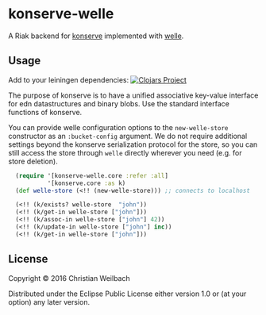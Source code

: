 # konserve-welle

A Riak backend for [konserve](https://github.com/replikativ/konserve) implemented with [welle](http://clojureriak.info/). 

## Usage

Add to your leiningen dependencies:
[![Clojars Project](http://clojars.org/io.replikativ/konserve-welle/latest-version.svg)](http://clojars.org/io.replikativ/konserve-welle)

The purpose of konserve is to have a unified associative key-value interface for
edn datastructures and binary blobs. Use the standard interface functions of konserve.

You can provide welle configuration options to the `new-welle-store`
constructor as an `:bucket-config` argument. We do not require additional settings
beyond the konserve serialization protocol for the store, so you can still
access the store through `welle` directly wherever you need (e.g. for
store deletion).

~~~clojure
  (require '[konserve-welle.core :refer :all]
           '[konserve.core :as k)
  (def welle-store (<!! (new-welle-store))) ;; connects to localhost

  (<!! (k/exists? welle-store  "john"))
  (<!! (k/get-in welle-store ["john"]))
  (<!! (k/assoc-in welle-store ["john"] 42))
  (<!! (k/update-in welle-store ["john"] inc))
  (<!! (k/get-in welle-store ["john"]))
~~~


## License

Copyright © 2016 Christian Weilbach

Distributed under the Eclipse Public License either version 1.0 or (at
your option) any later version.

